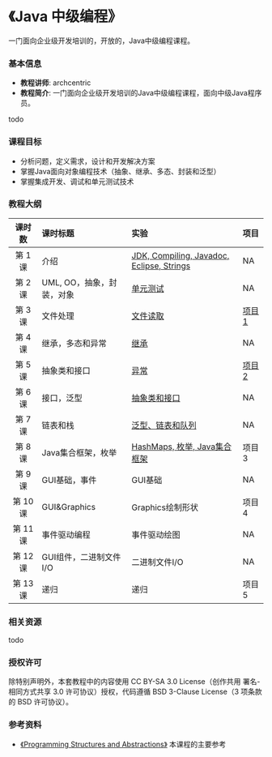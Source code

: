 《Java 中级编程》
=======

一门面向企业级开发培训的，开放的，Java中级编程课程。

### 基本信息

- **教程讲师**: archcentric
- **教程简介**: 一门面向企业级开发培训的Java中级编程课程，面向中级Java程序员。

todo

### 课程目标
- 分析问题，定义需求，设计和开发解决方案
- 掌握Java面向对象编程技术（抽象、继承、多态、封装和泛型）
- 掌握集成开发、调试和单元测试技术

### 教程大纲

| 课时数 | 课时标题 | 实验 | 项目 |
|:-----:|:--------|:-------|:-------| 
|第 1 课| 介绍 | [JDK, Compiling, Javadoc, Eclipse, Strings](labs/lab01/README.md) | NA |
|第 2 课| UML, OO，抽象，封装，对象 | [单元测试](labs/lab02/README.md) | NA |
|第 3 课| 文件处理 | [文件读取](labs/lab03/README.md) | [项目1](projects/proj1/README.md) |
|第 4 课| 继承，多态和异常 | [继承](labs/lab04/README.md)  | NA |
|第 5 课| 抽象类和接口 | [异常](labs/lab05/README.md) | [项目2](projects/proj2/README.md) |
|第 6 课| 接口，泛型 | [抽象类和接口](labs/lab06/README.md) | NA |
|第 7 课| 链表和栈 | [泛型、链表和队列](labs/lab07/README.md) | NA |
|第 8 课| Java集合框架，枚举 | [HashMaps, 枚举, Java集合框架](labs/lab08/README.md) | 项目3 |
|第 9 课| GUI基础，事件 | GUI基础 | NA |
|第 10 课| GUI&Graphics | Graphics绘制形状 | 项目4 |
|第 11 课| 事件驱动编程 | 事件驱动绘图 | NA | 
|第 12 课| GUI组件，二进制文件I/O | 二进制文件I/O | NA |
|第 13 课| 递归 | 递归 | 项目5 |

### 相关资源
todo

### 授权许可

除特别声明外，本套教程中的内容使用 CC BY-SA 3.0 License（创作共用 署名-相同方式共享 3.0 许可协议）授权，代码遵循 BSD 3-Clause License（3 项条款的 BSD 许可协议）。

### 参考资料

- [《Programming Structures and Abstractions》](http://www.cs.ou.edu/~fagg/classes/cs2334/) 本课程的主要参考





